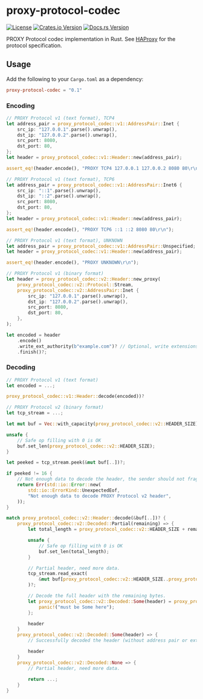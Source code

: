 # proxy-protocol-codec

[![License](https://img.shields.io/badge/License-Apache%202.0-yellowgreen.svg)](https://opensource.org/licenses/Apache-2.0)
[![Crates.io Version](https://img.shields.io/crates/v/proxy-protocol-codec.svg)](https://crates.io/crates/proxy-protocol-codec)
[![Docs.rs Version](https://docs.rs/proxy-protocol-codec/badge.svg)](https://docs.rs/proxy-protocol-codec)

PROXY Protocol codec implementation in Rust. See [HAProxy](https://www.haproxy.org/download/1.8/doc/proxy-protocol.txt) for the protocol specification.

## Usage

Add the following to your `Cargo.toml` as a dependency:

```toml
proxy-protocol-codec = "0.1"
```

### Encoding

```rust
// PROXY Protocol v1 (text format), TCP4
let address_pair = proxy_protocol_codec::v1::AddressPair::Inet {
    src_ip: "127.0.0.1".parse().unwrap(),
    dst_ip: "127.0.0.2".parse().unwrap(),
    src_port: 8080,
    dst_port: 80,
};
let header = proxy_protocol_codec::v1::Header::new(address_pair);

assert_eq!(header.encode(), "PROXY TCP4 127.0.0.1 127.0.0.2 8080 80\r\n");

// PROXY Protocol v1 (text format), TCP6
let address_pair = proxy_protocol_codec::v1::AddressPair::Inet6 {
    src_ip: "::1".parse().unwrap(),
    dst_ip: "::2".parse().unwrap(),
    src_port: 8080,
    dst_port: 80,
};
let header = proxy_protocol_codec::v1::Header::new(address_pair);

assert_eq!(header.encode(), "PROXY TCP6 ::1 ::2 8080 80\r\n");

// PROXY Protocol v1 (text format), UNKNOWN
let address_pair = proxy_protocol_codec::v1::AddressPair::Unspecified;
let header = proxy_protocol_codec::v1::Header::new(address_pair);

assert_eq!(header.encode(), "PROXY UNKNOWN\r\n");
```

```rust
// PROXY Protocol v1 (binary format)
let header = proxy_protocol_codec::v2::Header::new_proxy(
    proxy_protocol_codec::v2::Protocol::Stream,
    proxy_protocol_codec::v2::AddressPair::Inet {
        src_ip: "127.0.0.1".parse().unwrap(),
        dst_ip: "127.0.0.2".parse().unwrap(),
        src_port: 8080,
        dst_port: 80,
    },
);

let encoded = header
    .encode()
    .write_ext_authority(b"example.com")? // Optional, write extensions.
    .finish()?;
```

### Decoding

```rust
// PROXY Protocol v1 (text format)
let encoded = ...;

proxy_protocol_codec::v1::Header::decode(encoded))?
```

```rust
// PROXY Protocol v2 (binary format)
let tcp_stream = ...;

let mut buf = Vec::with_capacity(proxy_protocol_codec::v2::HEADER_SIZE);

unsafe {
    // Safe op filling with 0 is OK
    buf.set_len(proxy_protocol_codec::v2::HEADER_SIZE);
}

let peeked = tcp_stream.peek(&mut buf[..])?;

if peeked != 16 {
    // Not enough data to decode the header, the sender should not fragment the header.
    return Err(std::io::Error::new(
        std::io::ErrorKind::UnexpectedEof,
        "Not enough data to decode PROXY Protocol v2 header",
    ));
}

match proxy_protocol_codec::v2::Header::decode(&buf[..])? {
    proxy_protocol_codec::v2::Decoded::Partial(remaining) => {
        let total_length = proxy_protocol_codec::v2::HEADER_SIZE + remaining.get();

        unsafe {
            // Safe op filling with 0 is OK
            buf.set_len(total_length);
        }

        // Partial header, need more data.
        tcp_stream.read_exact(
            &mut buf[proxy_protocol_codec::v2::HEADER_SIZE..proxy_protocol_codec::v2::HEADER_SIZE + remaining.get()]
        )?;

        // Decode the full header with the remaining bytes.
        let proxy_protocol_codec::v2::Decoded::Some(header) = proxy_protocol_codec::v2::Header::decode(&buf[..])? else {
            panic!("must be Some here");
        };

        header
    }
    proxy_protocol_codec::v2::Decoded::Some(header) => {
        // Successfully decoded the header (without address pair or extensions).

        header
    }
    proxy_protocol_codec::v2::Decoded::None => {
        // Partial header, need more data.
        
        return ...;
    }
}
```
